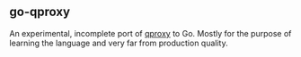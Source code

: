 go-qproxy
---------

An experimental, incomplete port of [qproxy](https://github.com/XroadMedia/qproxy) to Go. Mostly for the purpose of learning the language and very far from production quality.
